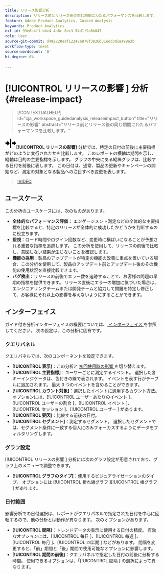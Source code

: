 ```yaml
---
title: リリース影響分析
description: リリース前とリリース後の同じ期間にわたるパフォーマンスを比較します。
feature: Adobe Product Analytics, Guided Analysis
keywords: Product Analytics
exl-id: 93e6e4f1-bbe4-4a6c-8ec3-54d1f9a8b847
role: User
source-git-commit: d492220eaf12242a870f3826b31edd3d1ea99a3b
workflow-type: tm+mt
source-wordcount: '0'
ht-degree: 0%

---
```


# [!UICONTROL  リリースの影響 ] 分析 {#release-impact}

<!-- markdownlint-disable MD034 -->

>[!CONTEXTUALHELP]
>id="cja_workspace_guidedanalysis_releaseimpact_button"
>title="リリースの影響"
>abstract="リリース前とリリース後の同じ期間にわたるパフォーマンスを比較します。"

<!-- markdownlint-enable MD034 -->

![ リリース ](/help/assets/icons/Release.svg)**[!UICONTROL リリースの影響]** 分析では、特定の日付の前後に主要指標がどのように実行されたかを比較します。 このレポートの横軸は期間を示し、縦軸は目的の主要指標を示します。 グラフの中央にある縦棒グラフは、比較する日付を前後に表します。 この日付は、通常、製品の更新やキャンペーンの開始など、測定の対象となる製品への注目すべき変更を表します。

>[!VIDEO](https://video.tv.adobe.com/v/3421665/?learn=on)

## ユースケース

この分析のユースケースには、次のものがあります。

* **全体的なパフォーマンス評価：** エンゲージメント測定などの全体的な主要指標を比較すると、特定のリリースが全体的に成功したかどうかを判断するのに役立ちます。
* **監視**：ロード時間やログイン回数など、変更時に横ばいになることが予想される重要な指標を追跡します。 この分析を使用して、リリースの前後で比較し、意図しない結果が生じないことを確認します。
* **機能の採用**：製品のアップデートが特定の機能の改善に重点を置いている場合、この分析を使用して、製品のアップデート前とアップデート後のその機能の使用状況を直接比較できます。
* **バグ検出**：リリースの前後でエラー数を追跡することで、お客様の問題の早期の指標を提供できます。 リリース直後にエラーの増加に気づいた場合は、エンジニアリングチームまたは開発チームと協力して問題を特定し修正して、お客様にそれ以上の影響を与えないようにすることができます。

## インターフェイス

ガイド付き分析インターフェイスの概要については、[ インターフェイス ](../overview.md#interface) を参照してください。 次の設定は、この分析に固有です。

### クエリパネル

クエリパネルでは、次のコンポーネントを設定できます。

* **[!UICONTROL 表示]**：この分析と [ 初回使用時の影響 ](first-use-impact.md) を切り替えます。
* **[!UICONTROL 主要指標]**：ユーザーごとに測定するイベント。 選択した各キーインジケータは、色付きの線で表されます。 イベントを表す行がテーブルに追加されます。 最大 3 つのイベントを含めることができます。
* **[!UICONTROL カウント対象]**：選択したイベントに適用するカウント方法。 オプションには、[!UICONTROL  ユーザーあたりのイベント ]、[!UICONTROL  ユーザーの割合 ]、[!UICONTROL  イベント ]、[!UICONTROL  セッション ]、[!UICONTROL  ユーザー ] があります。
* **[!UICONTROL 要因]**：比較する前後の日付。
* **[!UICONTROL セグメント]**：測定するセグメント。 選択したセグメントでは、セグメント条件に一致する個人にのみフォーカスするようにデータをフィルタリングします。

### グラフ設定

[!UICONTROL  リリースの影響 ] 分析には次のグラフ設定が用意されており、グラフ上のメニューで調整できます。

* **[!UICONTROL グラフのタイプ]**：使用するビジュアライゼーションのタイプ。 オプションには [!UICONTROL  折れ線グラフ ][!UICONTROL  棒グラフ ] があります。

### 日付範囲

影響分析での日付選択は、レポートがクエリパネルで指定された日付を中心に回転するので、他の分析とは動作が異なります。 次のオプションがあります。

* **[!UICONTROL 間隔]**：トレンドデータの表示に使用する日付の精度。 有効なオプションには、[!UICONTROL  毎日 ]、[!UICONTROL  毎週 ]、[!UICONTROL  毎月 ]、[!UICONTROL  四半期 ] などがあります。 間隔を変更すると、「前」期間と「後」期間で使用可能なオプションに影響します。
* **[!UICONTROL 期間の前後]**：クエリパネルで指定した日付の前後に分析する時間。 使用できるオプションは、「[!UICONTROL  間隔 ] の選択によって異なります。


<!--
## Example

See below for an example of the analysis.

![Release impact](../assets/release-impact.png)

-->
